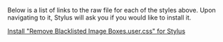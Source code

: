 Below is a list of links to the raw file for each of the styles above. Upon navigating to it, Stylus will ask you if you would like to install it.  

[Install "Remove Blacklisted Image Boxes.user.css" for Stylus](https://raw.githubusercontent.com/Neop0litan/CSS-Tweaks/main/Stylus/rule34.xxx/Remove%20Blacklisted%20Image%20Boxes.user.css)  